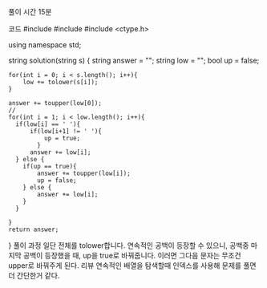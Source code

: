 풀이 시간
15분

코드
#include <string>
#include <vector>
#include <ctype.h>

using namespace std;

string solution(string s) {
    string answer = "";
    string low = "";
    bool up = false;
    
    for(int i = 0; i < s.length(); i++){
        low += tolower(s[i]);
    }
    
    answer += toupper(low[0]);
    //
    for(int i = 1; i < low.length(); i++){
      if(low[i] == ' '){
          if(low[i+1] != ' '){
              up = true;
            }
          answer += low[i];
      } else {
        if(up == true){
            answer += toupper(low[i]); 
            up = false;
        } else {
            answer += low[i];
        }
      }
                      
    }
    return answer;
}
풀이 과정
일단 전체를 tolower합니다.
연속적인 공백이 등장할 수 있으니, 공백중 마지막 공백이 등장했을 때, up을 true로 바꿔줍니다.
이러면 그다음 문자는 무조건 upper로 바꿔주게 된다.
리뷰
연속적인 배열을 탐색할때 인덱스를 사용해 문제를 풀면 더 간단한거 같다.
